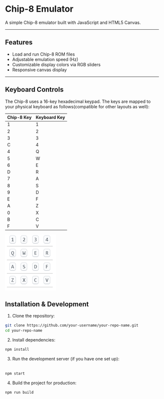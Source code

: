 # Chip-8 Emulator

A simple Chip-8 emulator built with JavaScript and HTML5 Canvas.

---

## Features

- Load and run Chip-8 ROM files
- Adjustable emulation speed (Hz)
- Customizable display colors via RGB sliders
- Responsive canvas display
---
## Keyboard Controls

The Chip-8 uses a 16-key hexadecimal keypad. The keys are mapped to your physical keyboard as follows(compatible for other layouts as well):

| Chip-8 Key | Keyboard Key |
|------------|--------------|
| 1          | 1            |
| 2          | 2            |
| 3          | 3            |
| C          | 4            |
| 4          | Q            |
| 5          | W            |
| 6          | E            |
| D          | R            |
| 7          | A            |
| 8          | S            |
| 9          | D            |
| E          | F            |
| A          | Z            |
| 0          | X            |
| B          | C            |
| F          | V            |

![Keypad](images/keypad.png)

## Installation & Development

1. Clone the repository:

```bash
git clone https://github.com/your-username/your-repo-name.git
cd your-repo-name
```
2. Install dependencies:

```bash
npm install
```
3. Run the development server (if you have one set up):

```bash

npm start
```
4. Build the project for production:

```bash
npm run build
```